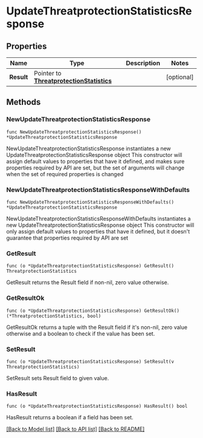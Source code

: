 # UpdateThreatprotectionStatisticsResponse

## Properties

Name | Type | Description | Notes
------------ | ------------- | ------------- | -------------
**Result** | Pointer to [**ThreatprotectionStatistics**](ThreatprotectionStatistics.md) |  | [optional] 

## Methods

### NewUpdateThreatprotectionStatisticsResponse

`func NewUpdateThreatprotectionStatisticsResponse() *UpdateThreatprotectionStatisticsResponse`

NewUpdateThreatprotectionStatisticsResponse instantiates a new UpdateThreatprotectionStatisticsResponse object
This constructor will assign default values to properties that have it defined,
and makes sure properties required by API are set, but the set of arguments
will change when the set of required properties is changed

### NewUpdateThreatprotectionStatisticsResponseWithDefaults

`func NewUpdateThreatprotectionStatisticsResponseWithDefaults() *UpdateThreatprotectionStatisticsResponse`

NewUpdateThreatprotectionStatisticsResponseWithDefaults instantiates a new UpdateThreatprotectionStatisticsResponse object
This constructor will only assign default values to properties that have it defined,
but it doesn't guarantee that properties required by API are set

### GetResult

`func (o *UpdateThreatprotectionStatisticsResponse) GetResult() ThreatprotectionStatistics`

GetResult returns the Result field if non-nil, zero value otherwise.

### GetResultOk

`func (o *UpdateThreatprotectionStatisticsResponse) GetResultOk() (*ThreatprotectionStatistics, bool)`

GetResultOk returns a tuple with the Result field if it's non-nil, zero value otherwise
and a boolean to check if the value has been set.

### SetResult

`func (o *UpdateThreatprotectionStatisticsResponse) SetResult(v ThreatprotectionStatistics)`

SetResult sets Result field to given value.

### HasResult

`func (o *UpdateThreatprotectionStatisticsResponse) HasResult() bool`

HasResult returns a boolean if a field has been set.


[[Back to Model list]](../README.md#documentation-for-models) [[Back to API list]](../README.md#documentation-for-api-endpoints) [[Back to README]](../README.md)


